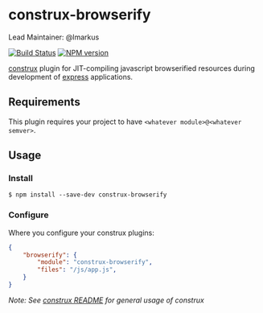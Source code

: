 # construx-browserify

Lead Maintainer: @lmarkus

[![Build Status](https://travis-ci.org/krakenjs/construx-browserify.svg?branch=master)](https://travis-ci.org/krakenjs/construx-browserify)
[![NPM version](https://badge.fury.io/js/construx-browserify.png)](http://badge.fury.io/js/construx-browserify)

[construx](https://github.com/krakenjs/construx) plugin for JIT-compiling javascript browserified resources during development of [express](http://expressjs.com/) applications.

## Requirements

This plugin requires your project to have `<whatever module>@<whatever semver>`.

## Usage

### Install

```shell
$ npm install --save-dev construx-browserify
```

### Configure

Where you configure your construx plugins:

```json
{
    "browserify": {
        "module": "construx-browserify",
        "files": "/js/app.js",
    }
}
```

_Note: See [construx README](https://github.com/krakenjs/construx/blob/master/README.md) for general usage of construx_

